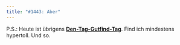 ```yaml
---
title: "#1443: Aber"
---
```


P.S.: Heute ist übrigens <a href="http://www.fonflatter.de/kalender"><strong>Den-Tag-Gutfind-Tag</strong></a>. Find ich mindestens hypertoll. Und so.

